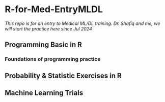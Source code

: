 # R-for-Med-EntryMLDL

_This repo is for an entry to Medical ML/DL training. Dr. Shafiq and me, we will start the practice here since Jul 2024_

## Programming Basic in R
### Foundations of programming practice

## Probability & Statistic Exercises in R

## Machine Learning Trials
